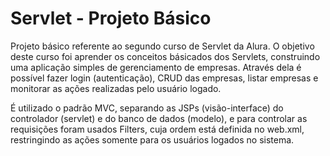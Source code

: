 # Servlet - Projeto Básico 
Projeto básico referente ao segundo curso de Servlet da Alura.
O objetivo deste curso foi aprender os conceitos básicados dos Servlets, construindo uma aplicação simples de gerenciamento de empresas. 
Através dela é possível fazer login (autenticação), CRUD das empresas, listar empresas e monitorar as ações realizadas pelo usuário logado.

É utilizado o padrão MVC, separando as JSPs (visão-interface) do controlador (servlet) e do banco de dados (modelo), e para controlar as requisições foram usados Filters, cuja ordem está definida no web.xml, restringindo as ações somente para os usuários logados no sistema.


